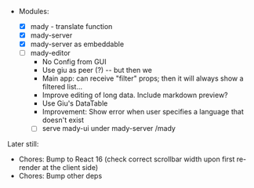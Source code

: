 - Modules:

  - [x] mady - translate function
  - [x] mady-server
  - [x] mady-server as embeddable
  - [ ] mady-editor
    - No Config from GUI
    - Use giu as peer (?) -- but then we
    - Main app: can receive "filter" props; then it will always show a filtered list...
    - Improve editing of long data. Include markdown preview?
    - Use Giu's DataTable
    - Improvement: Show error when user specifies a language that doesn't exist
    - [ ] serve mady-ui under mady-server /mady

Later still:

- Chores: Bump to React 16 (check correct scrollbar width upon first re-render at the client side)
- Chores: Bump other deps
